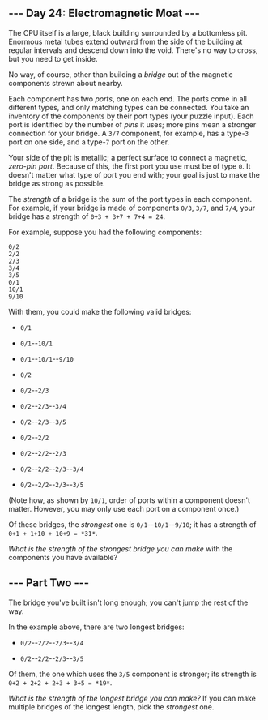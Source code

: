 ## --- Day 24: Electromagnetic Moat --- ##

The CPU itself is a large, black building surrounded by a bottomless
pit. Enormous metal tubes extend outward from the side of the building
at regular intervals and descend down into the void. There's no way to
cross, but you need to get inside.

No way, of course, other than building a *bridge* out of the magnetic
components strewn about nearby.

Each component has two *ports*, one on each end. The ports come in all
different types, and only matching types can be connected. You take an
inventory of the components by their port types (your puzzle input).
Each port is identified by the number of *pins* it uses; more pins mean
a stronger connection for your bridge. A `3/7` component, for example,
has a type-`3` port on one side, and a type-`7` port on the other.

Your side of the pit is metallic; a perfect surface to connect a
magnetic, *zero-pin port*. Because of this, the first port you use must
be of type `0`. It doesn't matter what type of port you end with; your
goal is just to make the bridge as strong as possible.

The *strength* of a bridge is the sum of the port types in each
component. For example, if your bridge is made of components `0/3`, `3/7`,
and `7/4`, your bridge has a strength of `0+3 + 3+7 + 7+4 = 24`.

For example, suppose you had the following components:

    0/2
    2/2
    2/3
    3/4
    3/5
    0/1
    10/1
    9/10

With them, you could make the following valid bridges:

  * `0/1`

  * `0/1`--`10/1`

  * `0/1`--`10/1`--`9/10`

  * `0/2`

  * `0/2`--`2/3`

  * `0/2`--`2/3`--`3/4`

  * `0/2`--`2/3`--`3/5`

  * `0/2`--`2/2`

  * `0/2`--`2/2`--`2/3`

  * `0/2`--`2/2`--`2/3`--`3/4`

  * `0/2`--`2/2`--`2/3`--`3/5`

(Note how, as shown by `10/1`, order of ports within a component
doesn't matter. However, you may only use each port on a component
once.)

Of these bridges, the *strongest* one is `0/1`--`10/1`--`9/10`; it has
a strength of `0+1 + 1+10 + 10+9 = *31*`.

*What is the strength of the strongest bridge you can make* with the
components you have available?

## --- Part Two --- ##

The bridge you've built isn't long enough; you can't jump the rest of
the way.

In the example above, there are two longest bridges:

  * `0/2`--`2/2`--`2/3`--`3/4`

  * `0/2`--`2/2`--`2/3`--`3/5`

Of them, the one which uses the `3/5` component is stronger; its
strength is `0+2 + 2+2 + 2+3 + 3+5 = *19*`.

*What is the strength of the longest bridge you can make?* If you can
make multiple bridges of the longest length, pick the *strongest* one.
